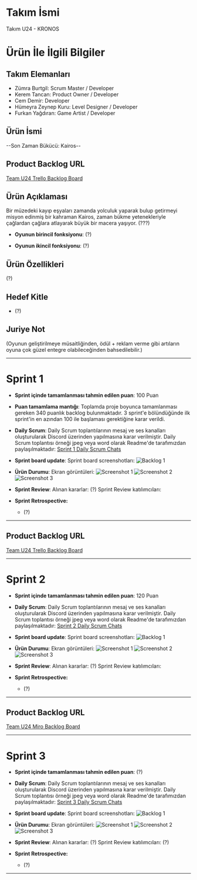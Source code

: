 # **Takım İsmi**

Takım U24 - KRONOS

# Ürün İle İlgili Bilgiler

## Takım Elemanları
- Zümra Burtgil: Scrum Master / Developer
- Kerem Tancan: Product Owner / Developer
- Cem Demir: Developer
- Hümeyra Zeynep Kuru: Level Designer / Developer
- Furkan Yağdıran: Game Artist / Developer

## Ürün İsmi

--Son Zaman Bükücü: Kairos--

## Product Backlog URL

[Team U24 Trello Backlog Board](https://trello.com/b/RFdBuU0c/spri%CC%87nt-1)

## Ürün Açıklaması

Bir müzedeki kayıp eşyaları zamanda yolculuk yaparak bulup getirmeyi misyon edinmiş bir kahraman Kairos, zaman bükme yetenekleriyle çağlardan çağlara atlayarak büyük bir macera yaşıyor. (???)


- **Oyunun birincil fonksiyonu**: (?)

- **Oyunun ikincil fonksiyonu**: (?)

## Ürün Özellikleri

(?)

## Hedef Kitle

- (?)


## Juriye Not

(Oyunun geliştirilmeye müsaitliğinden, ödül + reklam verme gibi artıların oyuna çok güzel entegre olabileceğinden bahsedilebilir.)


---

# Sprint 1

- **Sprint içinde tamamlanması tahmin edilen puan**: 100 Puan


- **Puan tamamlama mantığı**: Toplamda proje boyunca tamamlanması gereken 340 puanlık backlog bulunmaktadır. 3 sprint'e bölündüğünde ilk sprint'in en azından 100 ile başlaması gerektiğine karar verildi.


- **Daily Scrum**: Daily Scrum toplantılarının mesaj ve ses kanalları oluşturularak Discord üzerinden yapılmasına karar verilmiştir. Daily Scrum toplantısı örneği jpeg veya word olarak Readme'de tarafımızdan paylaşılmaktadır: [Sprint 1 Daily Scrum Chats]()

- **Sprint board update**: Sprint board screenshotları: 
![Backlog 1]() 


- **Ürün Durumu**: Ekran görüntüleri:
  ![Screenshot 1]()
  ![Screenshot 2]()
  ![Screenshot 3]()
- **Sprint Review**: 
Alınan kararlar: (?)
Sprint Review katılımcıları: 

- **Sprint Retrospective:**
  - (?)


---

## Product Backlog URL

[Team U24 Trello Backlog Board]()

---

# Sprint 2

- **Sprint içinde tamamlanması tahmin edilen puan**: 120 Puan

- **Daily Scrum**: Daily Scrum toplantılarının mesaj ve ses kanalları oluşturularak Discord üzerinden yapılmasına karar verilmiştir. Daily Scrum toplantısı örneği jpeg veya word olarak Readme'de tarafımızdan paylaşılmaktadır: [Sprint 2 Daily Scrum Chats]()

- **Sprint board update**: Sprint board screenshotları: 
![Backlog 1]() 


- **Ürün Durumu**: Ekran görüntüleri:
  ![Screenshot 1]()
  ![Screenshot 2]()
  ![Screenshot 3]()
- **Sprint Review**: 
Alınan kararlar: (?) 
Sprint Review katılımcıları: 

- **Sprint Retrospective:**

  - (?)


---

## Product Backlog URL

[Team U24 Miro Backlog Board]()

---

# Sprint 3

- **Sprint içinde tamamlanması tahmin edilen puan**: (?)


- **Daily Scrum**: Daily Scrum toplantılarının mesaj ve ses kanalları oluşturularak Discord üzerinden yapılmasına karar verilmiştir. Daily Scrum toplantısı örneği jpeg veya word olarak Readme'de tarafımızdan paylaşılmaktadır: [Sprint 3 Daily Scrum Chats]()

- **Sprint board update**: Sprint board screenshotları: 
![Backlog 1]() 


- **Ürün Durumu**: Ekran görüntüleri:
  ![Screenshot 1]()
  ![Screenshot 2]()
  ![Screenshot 3]()


- **Sprint Review**: 
Alınan kararlar: (?)
Sprint Review katılımcıları: (?)

- **Sprint Retrospective:**

  - (?)


---
